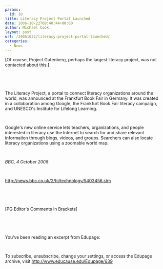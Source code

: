 ```yaml
---
params:
  id: 10
title: Literacy Project Portal Launched
date: 2006-10-22T09:40:44+00:00
author: Michael Cook
layout: post
url: /20061022/literacy-project-portal-launched/
categories:
  - News
---
```

<p align="left">
  [Of course, Project Gutenberg, perhaps the largest literacy project, was not contacted about this.]
</p>

<p align="left">
  &nbsp;
</p>

<p align="left">
  &nbsp;
</p>

<p align="left">
  The Literacy Project, a portal to connect literacy organizations around the world, was announced at the Frankfurt Book Fair in Germany. It was created in a collaboration among Google, the Frankfurt Book Fair literacy campaign, and UNESCO's Institute for Lifelong Learning.
</p>

<p align="left">
  &nbsp;
</p>

<p align="left">
  Google's new online service lets teachers, organizations, and people interested in literacy use the Internet to search for and share relevant information through blogs, videos, and groups. Searchers can also locate literacy organizations using a zoomable world map.
</p>

<p align="left">
  &nbsp;
</p>

<p align="left">
  <address>
    BBC, 4 October 2006
  </address>
</p>

<p align="left">
  &nbsp;
</p>

<p align="left">
  <a href="http://news.bbc.co.uk/2/hi/technology/5403456.stm" target="_blank">http://news.bbc.co.uk/2/hi/technology/5403456.stm</a>
</p>

<p align="left">
  &nbsp;
</p>

<p align="left">
  &nbsp;
</p>

<p align="left">
  [PG Editor's Comments In Brackets]
</p>

<p align="left">
  &nbsp;
</p>

<p align="left">
  &nbsp;
</p>

<p align="left">
  You've been reading an excerpt from Edupage:
</p>

<p align="left">
  &nbsp;
</p>

<p align="left">
  To subscribe, unsubscribe, change your settings, or access the Edupage archive, visit <a href="http://www.educause.edu/Edupage/639" target="_blank">http://www.educause.edu/Edupage/639</a>
</p>

<p align="left">
  &nbsp;
</p>

